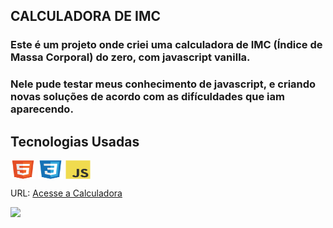 ## CALCULADORA DE IMC

### Este é um projeto onde criei uma calculadora de IMC (Índice de Massa Corporal) do zero, com javascript vanilla.

### Nele pude testar meus conhecimento de javascript, e criando novas soluções de acordo com as difículdades que iam aparecendo.

## Tecnologias Usadas

<p>
  <div style="display: inline_block">
    <img align="center" alt="Ribeiro-JS" height="30" width="40" src="https://raw.githubusercontent.com/devicons/devicon/master/icons/html5/html5-original.svg">
    <img align="center" alt="Ribeiro-JS" height="30" width="40" src="https://raw.githubusercontent.com/devicons/devicon/master/icons/css3/css3-original.svg">
    <img align="center" alt="Ribeiro-JS" height="30" width="40" src="https://raw.githubusercontent.com/devicons/devicon/master/icons/javascript/javascript-original.svg">
  </div>
</p>

<p>URL: <a href="https://aribeiroc.github.io/projeto_imc_calculator_js_nativo/" target="_blank">Acesse a Calculadora</a></p>

<img src="https://i.ibb.co/nMFhHHj/initial.png">
